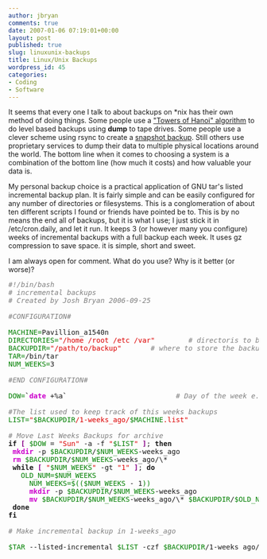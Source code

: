 ```yaml
---
author: jbryan
comments: true
date: 2007-01-06 07:19:01+00:00
layout: post
published: true
slug: linuxunix-backups
title: Linux/Unix Backups
wordpress_id: 45
categories:
- Coding
- Software
---
```


It seems that every one I talk to about backups on \*nix has their own method of doing things.  Some people use a ["Towers of Hanoi" algorithm](http://www.novastor.com/tech_supt/strategy.html) to do level based backups using
**dump** to tape drives.  Some people use a clever scheme using rsync to create a [snapshot backup](http://edseek.com/~jasonb/articles/dirvish_backup/snapshot.html).  Still others use proprietary services to dump their data to multiple physical locations around the world.  The bottom line when it comes to choosing a system is a combination of the bottom line (how much it costs) and how valuable your data is.

My personal backup choice is a practical application of GNU tar's listed incremental backup plan.  It is fairly simple and can be easily configured for any number of directories or filesystems.  This is a conglomeration of about ten different scripts I found or friends have pointed be to.  This is by no means the end all of backups, but it is what I use; I just stick it in /etc/cron.daily, and let it run.  It keeps 3 (or however many you configure) weeks of incremental backups with a full backup each week.  It uses gz compression to save space.  it is simple, short and sweet.

I am always open for comment.  What do you use?  Why is it better (or worse)?



<pre>
<span style="font-style: italic; color: #808080">#!/bin/bash</span>
<span style="font-style: italic; color: #808080"># incremental backups</span>
<span style="font-style: italic; color: #808080"># Created by Josh Bryan 2006-09-25</span>

<span style="font-style: italic; color: #808080">#CONFIGURATION#</span>

<span style="color: #008000">MACHINE=</span><span style="">Pavillion_a1540n                                    </span><span style="font-style: italic; color: #808080"># name of this computer</span>
<span style="color: #008000">DIRECTORIES=</span><span style="color: #dd0000">"/home /root /etc /var"</span><span style="">        </span><span style="font-style: italic; color: #808080"># directoris to backup</span>
<span style="color: #008000">BACKUPDIR=</span><span style="color: #dd0000">"/path/to/backup"</span><span style="">       </span><span style="font-style: italic; color: #808080"># where to store the backups</span>
<span style="color: #008000">TAR=</span><span style="">/bin/tar                                                 </span><span style="font-style: italic; color: #808080"># name and locaction of tar</span>
<span style="color: #008000">NUM_WEEKS=</span><span style="">3</span>

<span style="font-style: italic; color: #808080">#END CONFIGURATION#</span>

<span style="color: #008000">DOW=</span><span style="font-weight: bold; ">`</span><span style="font-weight: bold; color: #cc00cc">date</span><span style=""> +%a</span><span style="font-weight: bold; ">`</span><span style="">                          </span><span style="font-style: italic; color: #808080"># Day of the week e.g. Mon</span>

<span style="font-style: italic; color: #808080">#The list used to keep track of this weeks backups</span>
<span style="color: #008000">LIST=</span><span style="color: #dd0000">"</span><span style="color: #008000">$BACKUPDIR</span><span style="color: #dd0000">/1-weeks_ago/</span><span style="color: #008000">$MACHINE</span><span style="color: #dd0000">.list"</span>

<span style="font-style: italic; color: #808080"># Move Last Weeks Backups for archive</span>
<span style="font-weight: bold; ">if</span><span style="font-weight: bold; color: #880088"> [</span><span style=""> </span><span style="color: #008000">$DOW</span><span style=""> = </span><span style="color: #dd0000">"Sun"</span><span style=""> -a -f </span><span style="color: #dd0000">"</span><span style="color: #008000">$LIST</span><span style="color: #dd0000">"</span><span style="font-weight: bold; color: #880088"> ]</span><span style="">; </span><span style="font-weight: bold; ">then</span>
<span style="">	</span><span style="font-weight: bold; color: #cc00cc">mkdir</span><span style=""> -p </span><span style="color: #008000">$BACKUPDIR</span><span style="">/</span><span style="color: #008000">$NUM_WEEKS</span><span style="">-weeks_ago</span>
<span style="">	</span><span style="font-weight: bold; color: #cc00cc">rm</span><span style=""> </span><span style="color: #008000">$BACKUPDIR</span><span style="">/</span><span style="color: #008000">$NUM_WEEKS</span><span style="">-weeks_ago/\*</span>
<span style="">	</span><span style="font-weight: bold; ">while</span><span style="font-weight: bold; color: #880088"> [</span><span style=""> </span><span style="color: #dd0000">"</span><span style="color: #008000">$NUM_WEEKS</span><span style="color: #dd0000">"</span><span style=""> -gt </span><span style="color: #dd0000">"1"</span><span style="font-weight: bold; color: #880088"> ]</span><span style="">; </span><span style="font-weight: bold; ">do</span>
<span style="">	  </span><span style="color: #008000">OLD_NUM=$NUM_WEEKS</span>
<span style="">		</span><span style="color: #008000">NUM_WEEKS=$(($NUM_WEEKS</span><span style=""> - 1</span><span style="color: #008000">))</span>
<span style="">		</span><span style="font-weight: bold; color: #cc00cc">mkdir</span><span style=""> -p </span><span style="color: #008000">$BACKUPDIR</span><span style="">/</span><span style="color: #008000">$NUM_WEEKS</span><span style="">-weeks_ago</span>
<span style="">		</span><span style="font-weight: bold; color: #cc00cc">mv</span><span style=""> </span><span style="color: #008000">$BACKUPDIR</span><span style="">/</span><span style="color: #008000">$NUM_WEEKS</span><span style="">-weeks_ago/\* </span><span style="color: #008000">$BACKUPDIR</span><span style="">/</span><span style="color: #008000">$OLD_NUM</span><span style="">-weeks_ago/</span>
<span style="">	</span><span style="font-weight: bold; ">done</span>
<span style="font-weight: bold; ">fi</span>

<span style="font-style: italic; color: #808080"># Make incremental backup in 1-weeks_ago</span>

<span style="color: #008000">$TAR</span><span style=""> --listed-incremental </span><span style="color: #008000">$LIST</span><span style=""> -czf </span><span style="color: #008000">$BACKUPDIR</span><span style="">/1-weeks_ago/INC-</span><span style="color: #008000">$MACHINE</span><span style="">-</span><span style="color: #008000">$DOW</span><span style="">.tar.gz </span><span style="color: #008000">$DIRECTORIES</span>
</pre>
